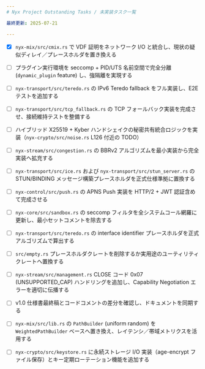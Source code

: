 ```yaml
---
# Nyx Project Outstanding Tasks / 未実装タスク一覧

最終更新: 2025-07-21

---
```

- [x] `nyx-mix/src/cmix.rs` で VDF 証明をネットワーク I/O と統合し、現状の疑似ディレイ／プレースホルダを置き換える
- [ ] プラグイン実行環境を seccomp + PID/UTS 名前空間で完全分離 (`dynamic_plugin` feature) し、強隔離を実現する
- [ ] `nyx-transport/src/teredo.rs` の IPv6 Teredo fallback をフル実装し、E2E テストを追加する
- [ ] `nyx-transport/src/tcp_fallback.rs` の TCP フォールバック実装を完成させ、接続維持テストを整備する
- [ ] ハイブリッド X25519 + Kyber ハンドシェイクの秘密共有統合ロジックを実装（`nyx-crypto/src/noise.rs` L126 付近の TODO）
- [ ] `nyx-stream/src/congestion.rs` の BBRv2 アルゴリズムを最小実装から完全実装へ拡充する
- [ ] `nyx-transport/src/ice.rs` および `nyx-transport/src/stun_server.rs` の STUN/BINDING メッセージ構築プレースホルダを正式仕様準拠に置換する
- [ ] `nyx-control/src/push.rs` の APNS Push 実装を HTTP/2 + JWT 認証含めて完成させる
- [ ] `nyx-core/src/sandbox.rs` の seccomp フィルタを全システムコール網羅に更新し、最小セットコメントを除去する
- [ ] `nyx-transport/src/teredo.rs` の interface identifier プレースホルダを正式アルゴリズムで算出する
- [ ] `src/empty.rs` プレースホルダクレートを削除するか実用途のユーティリティクレートへ置換する
- [ ] `nyx-stream/src/management.rs` CLOSE コード 0x07 (UNSUPPORTED_CAP) ハンドリングを追加し、Capability Negotiation エラーを適切に伝播する
- [ ] v1.0 仕様書最終稿とコードコメントの差分を確認し、ドキュメントを同期する
- [ ] `nyx-mix/src/lib.rs` の `PathBuilder` (uniform random) を `WeightedPathBuilder` ベースへ置き換え、レイテンシ／帯域メトリクスを活用する
- [ ] `nyx-crypto/src/keystore.rs` に永続ストレージ I/O 実装（age-encrypt ファイル保存）とキー定期ローテーション機能を追加する



